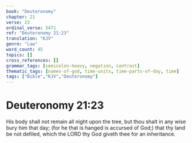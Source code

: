 ```yaml
---
book: "Deuteronomy"
chapter: 21
verse: 23
ordinal_verse: 5471
ref: "Deuteronomy 21:23"
translation: "KJV"
genre: "Law"
word_count: 45
topics: []
cross_references: []
grammar_tags: [semicolon-heavy, negation, contrast]
thematic_tags: [names-of-god, time-units, time-parts-of-day, time]
tags: ["Bible","KJV","Deuteronomy"]
---
```


# Deuteronomy 21:23

His body shall not remain all night upon the tree, but thou shalt in any wise bury him that day; (for he that is hanged is accursed of God;) that thy land be not defiled, which the LORD thy God giveth thee for an inheritance.
